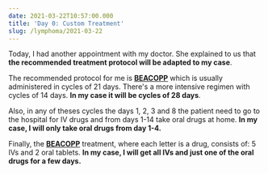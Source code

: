 ```yaml
---
date: 2021-03-22T10:57:00.000
title: 'Day 0: Custom Treatment'
slug: /lymphoma/2021-03-22
---
```


Today, I had another appointment with my doctor. She explained to us that **the recommended treatment protocol will be adapted to my case**.

The recommended protocol for me is **[BEACOPP](https://en.wikipedia.org/wiki/BEACOPP)** which is usually administered in cycles of 21 days. There's a more intensive regimen with cycles of 14 days. **In my case it will be cycles of 28 days**.

Also, in any of theses cycles the days 1, 2, 3 and 8 the patient need to go to the hospital for IV drugs and from days 1-14 take oral drugs at home. **In my case, I will only take oral drugs from day 1-4.**

Finally, the **[BEACOPP](https://en.wikipedia.org/wiki/BEACOPP)** treatment, where each letter is a drug, consists of: 5 IVs and 2 oral tablets. **In my case, I will get all IVs and just one of the oral drugs for a few days.**
